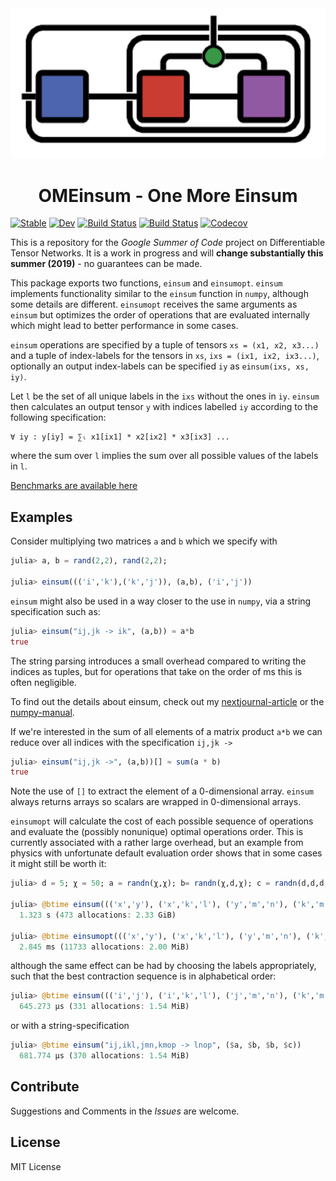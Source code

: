 <!-- # OMEinsum -->
<div align="center"> <img
src="ome-logo.png"
alt="OMEinsum logo" width="510"></img>
<h1>OMEinsum - One More Einsum</h1>
</div>

[![Stable](https://img.shields.io/badge/docs-stable-blue.svg)](https://under-Peter.github.io/OMEinsum.jl/stable)
[![Dev](https://img.shields.io/badge/docs-dev-blue.svg)](https://under-Peter.github.io/OMEinsum.jl/dev)
[![Build Status](https://travis-ci.com/under-Peter/OMEinsum.jl.svg?branch=master)](https://travis-ci.com/under-Peter/OMEinsum.jl)
[![Build Status](https://ci.appveyor.com/api/projects/status/github/under-Peter/OMEinsum.jl?svg=true)](https://ci.appveyor.com/project/under-Peter/OMEinsum-jl)
[![Codecov](https://codecov.io/gh/under-Peter/OMEinsum.jl/branch/master/graph/badge.svg)](https://codecov.io/gh/under-Peter/OMEinsum.jl)

This is a repository for the _Google Summer of Code_ project on Differentiable Tensor Networks.
It is a work in progress and will **change substantially this summer (2019)** - no guarantees can be made.

This package exports two functions, `einsum` and `einsumopt`.
`einsum` implements functionality similar to the `einsum` function in `numpy`,
although some details are different.
`einsumopt` receives the same arguments as `einsum` but optimizes the order
of operations that are evaluated internally which might lead to better performance
in some cases.

`einsum` operations are specified by a tuple of tensors `xs = (x1, x2, x3...)`
and a tuple of index-labels for the tensors in `xs`, `ixs = (ix1, ix2, ix3...)`,
optionally an output index-labels can be specified `iy` as `einsum(ixs, xs, iy)`.

Let `l` be the set of all unique labels in the `ixs` without the ones in `iy`.
`einsum` then calculates an output tensor `y` with indices labelled `iy` according
to the following specification:
```
∀ iy : y[iy] = ∑ₗ x1[ix1] * x2[ix2] * x3[ix3] ...
```
where the sum over `l` implies the sum over all possible values of the labels in `l`.



[Benchmarks are available here](https://github.com/under-Peter/OMEinsum-Benchmarks)

## Examples
Consider multiplying two matrices `a` and `b` which we specify with
```julia
julia> a, b = rand(2,2), rand(2,2);

julia> einsum((('i','k'),('k','j')), (a,b), ('i','j'))
```

`einsum` might also be used in a way closer to the use in `numpy`, via a string specification
such as:
```julia
julia> einsum("ij,jk -> ik", (a,b)) ≈ a*b
true
```

The string parsing introduces a small overhead compared to writing the indices as tuples, but for operations that take on the order of ms this is often negligible.

To find out the details about einsum, check out my [nextjournal-article](https://nextjournal.com/under-Peter/julia-summer-of-einsum) or the [numpy-manual](https://docs.scipy.org/doc/numpy/reference/generated/numpy.einsum.html).

If we're interested in the sum of all elements of a matrix product `a*b`
we can reduce over all indices with the specification `ij,jk -> `
```julia
julia> einsum("ij,jk ->", (a,b))[] ≈ sum(a * b)
true
```

Note the use of `[]` to extract the element of a 0-dimensional array.
`einsum` always returns arrays so scalars are wrapped in 0-dimensional arrays.

`einsumopt` will calculate the cost of each possible sequence of operations and evaluate
the (possibly nonunique) optimal operations order.
This is currently associated with a rather large overhead,
but an example from physics with unfortunate default evaluation order shows that in some
cases it might still be worth it:
```julia
julia> d = 5; χ = 50; a = randn(χ,χ); b= randn(χ,d,χ); c = randn(d,d,d,d);

julia> @btime einsum((('x','y'), ('x','k','l'), ('y','m','n'), ('k','m','o','p')), ($a, $b, $b, $c), ('l','n','o','p'));
  1.323 s (473 allocations: 2.33 GiB)

julia> @btime einsumopt((('x','y'), ('x','k','l'), ('y','m','n'), ('k','m','o','p')), ($a, $b, $b, $c), ('l','n','o','p'));
  2.845 ms (11733 allocations: 2.00 MiB)

```
although the same effect can be had by choosing the labels appropriately, such that
the best contraction sequence is in alphabetical order:
```julia
julia> @btime einsum((('i','j'), ('i','k','l'), ('j','m','n'), ('k','m','o','p')), ($a, $b, $b, $c), ('l','n','o','p'));
  645.273 μs (331 allocations: 1.54 MiB)
```
or with a string-specification
```julia
julia> @btime einsum("ij,ikl,jmn,kmop -> lnop", ($a, $b, $b, $c))
  681.774 μs (370 allocations: 1.54 MiB)
```


## Contribute

Suggestions and Comments in the _Issues_ are welcome.

## License
MIT License
